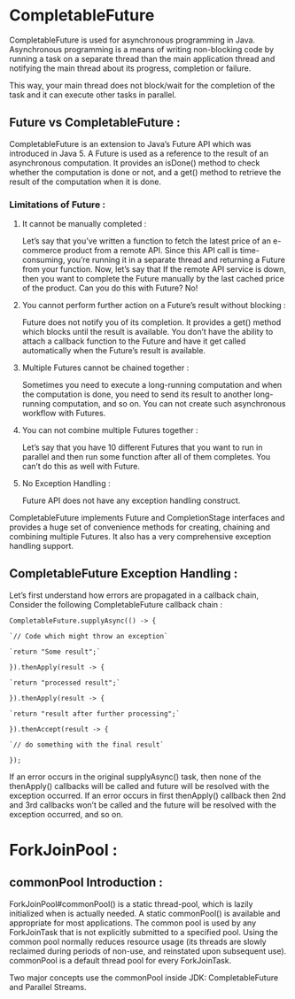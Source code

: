 # CompletableFuture

CompletableFuture is used for asynchronous programming in Java. 
Asynchronous programming is a means of writing non-blocking code by running a task on a separate thread 
than the main application thread and notifying the main thread about its progress, completion or failure.

This way, your main thread does not block/wait for the completion of the task and 
it can execute other tasks in parallel.

## Future vs CompletableFuture : 

CompletableFuture is an extension to Java’s Future API which was introduced in Java 5.
A Future is used as a reference to the result of an asynchronous computation. 
It provides an isDone() method to check whether the computation is done or not, 
and a get() method to retrieve the result of the computation when it is done.

### Limitations of Future :

1) It cannot be manually completed :

    Let’s say that you’ve written a function to fetch the latest price of an e-commerce product from a remote API.
    Since this API call is time-consuming, you’re running it in a separate thread and 
    returning a Future from your function.
    Now, let’s say that If the remote API service is down, 
    then you want to complete the Future manually by the last cached price of the product.
    Can you do this with Future? No!

2) You cannot perform further action on a Future’s result without blocking :

    Future does not notify you of its completion. 
    It provides a get() method which blocks until the result is available.
    You don’t have the ability to attach a callback function to the Future and have 
    it get called automatically when the Future’s result is available.

3) Multiple Futures cannot be chained together :

    Sometimes you need to execute a long-running computation and when the computation is done, 
    you need to send its result to another long-running computation, and so on.
    You can not create such asynchronous workflow with Futures.

4) You can not combine multiple Futures together :

    Let’s say that you have 10 different Futures that you want to run in parallel and then 
    run some function after all of them completes. You can’t do this as well with Future.

5)  No Exception Handling : 

    Future API does not have any exception handling construct.

CompletableFuture implements Future and CompletionStage interfaces and provides a huge set of 
convenience methods for creating, chaining and combining multiple Futures. 
It also has a very comprehensive exception handling support.

## CompletableFuture Exception Handling : 

Let’s first understand how errors are propagated in a callback chain, 
Consider the following CompletableFuture callback chain : 

`CompletableFuture.supplyAsync(() -> {`

	`// Code which might throw an exception`
	
	`return "Some result";`
	
`}).thenApply(result -> {`

	`return "processed result";`
	
`}).thenApply(result -> {`

	`return "result after further processing";`
	
`}).thenAccept(result -> {`

	`// do something with the final result`
	
`});`

If an error occurs in the original supplyAsync() task, then none of the thenApply() callbacks 
will be called and future will be resolved with the exception occurred. 
If an error occurs in first thenApply() callback then 2nd and 3rd callbacks won’t be 
called and the future will be resolved with the exception occurred, and so on.

# ForkJoinPool : 

## commonPool Introduction :

ForkJoinPool#commonPool() is a static thread-pool, which is lazily initialized when is actually needed. 
A static commonPool() is available and appropriate for most applications. 
The common pool is used by any ForkJoinTask that is not explicitly submitted to a specified pool. 
Using the common pool normally reduces resource usage (its threads are slowly reclaimed during periods 
of non-use, and reinstated upon subsequent use). 
commonPool is a default thread pool for every ForkJoinTask.

Two major concepts use the commonPool inside JDK: 
CompletableFuture and  Parallel Streams.